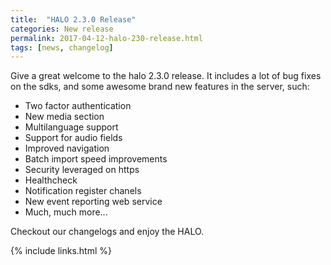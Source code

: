 ```yaml
---
title:  "HALO 2.3.0 Release"
categories: New release
permalink: 2017-04-12-halo-230-release.html
tags: [news, changelog]
---
```


Give a great welcome to the halo 2.3.0 release. It includes a lot of bug fixes on the sdks, and some awesome brand new features in the server, such:

- Two factor authentication
- New media section
- Multilanguage support
- Support for audio fields
- Improved navigation
- Batch import speed improvements
- Security leveraged on https
- Healthcheck
- Notification register chanels
- New event reporting web service
- Much, much more...

Checkout our changelogs and enjoy the HALO.

{% include links.html %}
